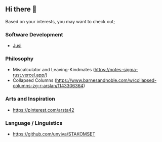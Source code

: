 ## Hi there 👋

Based on your interests, you may want to check out;
  ### Software Development
  - [Jusi](https://github.com/unviva/jusi)
    
  ### Philosophy
  - Miscalculator and Leaving-Kindmates (https://notes-sigma-rust.vercel.app/)
  - Collapsed Columns (https://www.barnesandnoble.com/w/collapsed-columns-zg-r-arslan/1143306364)
    
  ### Arts and Inspiration
  - https://pinterest.com/arsta42

  ### Language / Linguistics
  - https://github.com/unviva/STAKOMSET


<!--
**unviva/unviva** is a ✨ _special_ ✨ repository because its `README.md` (this file) appears on your GitHub profile.

Here are some ideas to get you started:

- 🔭 I’m currently working on ...
- 🌱 I’m currently learning ...
- 👯 I’m looking to collaborate on ...
- 🤔 I’m looking for help with ...
- 💬 Ask me about ...
- 📫 How to reach me: ...
- 😄 Pronouns: ...
- ⚡ Fun fact: ...
-->
